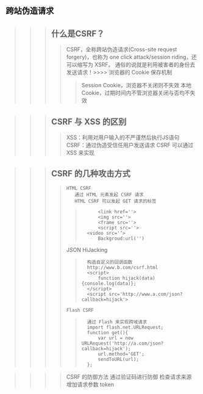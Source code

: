 跨站伪造请求
--------

>>> ## 什么是CSRF？
>>>>	CSRF，全称跨站伪造请求(Cross-site request forgery)，也称为 one click attack/session riding，还可以缩写为 XSRF。
>>>> 通俗的说就是利用被害者的身份去发送请求！>>>> 
>>>> 浏览器的 Cookie 保存机制
>>>>>	Session Cookie，浏览器不关闭则不失效
>>>>>	本地 Cookie，过期时间内不管浏览器关闭与否均不失效

>>> ## CSRF 与 XSS 的区别
>>>>	XSS：利用对用户输入的不严谨然后执行JS语句
>>>>	CSRF：通过伪造受信任用户发送请求
>>>>	CSRF 可以通过 XSS 来实现

>>> ## CSRF 的几种攻击方式
>>>>	 HTML CSRF
>>>>		通过 HTML 元素发起 CSRF 请求
>>>>		HTML CSRF 可以发起 GET 请求的标签
>>>>>			<link href=''>
>>>>>			<img src=''>
>>>>>			<frame src=''>
>>>>>			<script src=''>
>>>>>		<video src='’>
>>>>>			Backgroud:url('')
>>>>	JSON HiJacking
>>>>>		构造自定义的回调函数
>>>>>		http://www.b.com/csrf.html
>>>>>		<script>
>>>>>		    function hijack(data){console.log(data)};
>>>>>		</script>
>>>>>		<script src='http://www.a.com/json?callback=hijack'>
>>>>	 Flash CSRF
>>>>>		通过 Flash 来实现跨域请求
>>>>>		import flash.net.URLRequest;
>>>>>		function get(){
>>>>>		    var url = new URLRequest('http://a.com/json?callback=hijack');
>>>>>		    url.method='GET';
>>>>>		    sendToURL(url);
>>>>>		};

>>>> CSRF 的防御方法
	通过验证码进行防御
	检查请求来源
	增加请求参数 token





